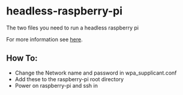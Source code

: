 # headless-raspberry-pi
The two files you need to run a headless raspberry pi

For more information see [here](https://www.raspberrypi.com/documentation/computers/configuration.html#setting-up-a-headless-raspberry-pi).

## How To:
* Change the Network name and password in wpa_supplicant.conf
* Add these to the raspberry-pi root directory
* Power on raspberry-pi and ssh in
